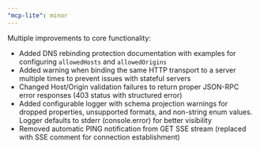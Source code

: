 ```yaml
---
"mcp-lite": minor
---
```


Multiple improvements to core functionality:

- Added DNS rebinding protection documentation with examples for configuring `allowedHosts` and `allowedOrigins`
- Added warning when binding the same HTTP transport to a server multiple times to prevent issues with stateful servers
- Changed Host/Origin validation failures to return proper JSON-RPC error responses (403 status with structured error)
- Added configurable logger with schema projection warnings for dropped properties, unsupported formats, and non-string enum values. Logger defaults to stderr (console.error) for better visibility
- Removed automatic PING notification from GET SSE stream (replaced with SSE comment for connection establishment)

